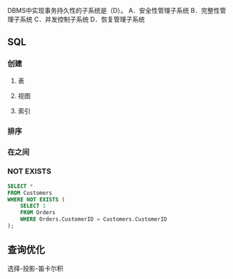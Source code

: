 DBMS中实现事务持久性的子系统是（D）。 A．安全性管理子系统 B．完整性管理子系统 C．并发控制子系统 D．恢复管理子系统

## SQL

### 创建

1) 表

2) 视图

3) 索引

### 排序
### 在之间

###  NOT EXISTS

```sql
SELECT *
FROM Customers
WHERE NOT EXISTS (
    SELECT 1
    FROM Orders
    WHERE Orders.CustomerID = Customers.CustomerID
);
```


## 查询优化

选择-投影-笛卡尔积

